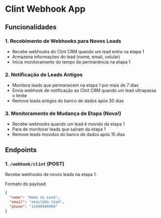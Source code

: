 # Clint Webhook App

## Funcionalidades

### 1. Recebimento de Webhooks para Novos Leads
- Recebe webhooks do Clint CRM quando um lead entra na etapa 1
- Armazena informações do lead (nome, email, celular)
- Inicia monitoramento do tempo de permanência na etapa 1

### 2. Notificação de Leads Antigos
- Monitora leads que permanecem na etapa 1 por mais de 7 dias
- Envia webhook de notificação ao Clint CRM quando um lead ultrapassa o limite
- Remove leads antigos do banco de dados após 30 dias

### 3. Monitoramento de Mudança de Etapa (Nova!)
- Recebe webhooks quando um lead é movido da etapa 1
- Para de monitorar leads que saíram da etapa 1
- Remove leads movidos do banco de dados após 15 dias

## Endpoints

### 1. `/webhook/clint` (POST)
Recebe webhooks de novos leads na etapa 1.

Formato do payload:
```json
{
  "name": "Nome do Lead",
  "email": "email@do.lead",
  "phone": "11999999999"
}
